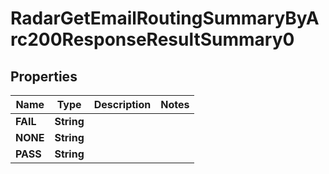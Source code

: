 

# RadarGetEmailRoutingSummaryByArc200ResponseResultSummary0


## Properties

| Name | Type | Description | Notes |
|------------ | ------------- | ------------- | -------------|
|**FAIL** | **String** |  |  |
|**NONE** | **String** |  |  |
|**PASS** | **String** |  |  |



